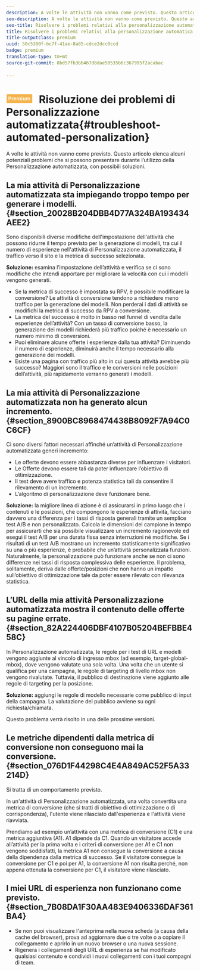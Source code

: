 ```yaml
---
description: A volte le attività non vanno come previsto. Questo articolo elenca alcuni potenziali problemi che si possono presentare durante l’utilizzo della Personalizzazione automatizzata, con possibili soluzioni.
seo-description: A volte le attività non vanno come previsto. Questo articolo elenca alcuni potenziali problemi che si possono presentare durante l’utilizzo della Personalizzazione automatizzata, con possibili soluzioni.
seo-title: Risolvere i problemi relativi alla personalizzazione automatica
title: Risolvere i problemi relativi alla personalizzazione automatica
title-outputclass: premium
uuid: 50c5380f-bc7f-41ae-8a85-cdce2dcc0ccd
badge: premium
translation-type: tm+mt
source-git-commit: 8bd57fb3bb467d8dae50535b6c367995f2acabac

---
```



# ![PREMIUM](/help/assets/premium.png) Risoluzione dei problemi di Personalizzazione automatizzata{#troubleshoot-automated-personalization}

A volte le attività non vanno come previsto. Questo articolo elenca alcuni potenziali problemi che si possono presentare durante l’utilizzo della Personalizzazione automatizzata, con possibili soluzioni.

## La mia attività di Personalizzazione automatizzata sta impiegando troppo tempo per generare i modelli. {#section_20028B204DBB4D77A324BA193434AEE2}

Sono disponibili diverse modifiche dell'impostazione dell'attività che possono ridurre il tempo previsto per la generazione di modelli, tra cui il numero di esperienze nell'attività di Personalizzazione automatizzata, il traffico verso il sito e la metrica di successo selezionata.

**Soluzione:** esamina l’impostazione dell’attività e verifica se ci sono modifiche che intendi apportare per migliorare la velocità con cui i modelli vengono generati.

* Se la metrica di successo è impostata su RPV, è possibile modificare la conversione? Le attività di conversione tendono a richiedere meno traffico per la generazione dei modelli. Non perderai i dati di attività se modifichi la metrica di successo da RPV a conversione.
* La metrica del successo è molto in basso nel funnel di vendita dalle esperienze dell’attività? Con un tasso di conversione basso, la generazione dei modelli richiederà più traffico poiché è necessario un numero minimo di conversioni.
* Puoi eliminare alcune offerte i esperienze dalla tua attività? Diminuendo il numero di esperienze, diminuirà anche il tempo necessario alla generazione dei modelli.
* Esiste una pagina con traffico più alto in cui questa attività avrebbe più successo? Maggiori sono il traffico e le conversioni nelle posizioni dell’attività, più rapidamente verranno generati i modelli.

## La mia attività di Personalizzazione automatizzata non ha generato alcun incremento. {#section_8900BC8968474438B8092F7A94C0C6CF}

Ci sono diversi fattori necessari affinché un’attività di Personalizzazione automatizzata generi incremento:

* Le offerte devono essere abbastanza diverse per influenzare i visitatori.
* Le Offerte devono essere tali da poter influenzare l’obiettivo di ottimizzazione.
* Il test deve avere traffico e potenza statistica tali da consentire il rilevamento di un incremento.
* L’algoritmo di personalizzazione deve funzionare bene.

**Soluzione:** la migliore linea di azione è di assicurarsi in primo luogo che i contenuti e le posizioni, che compongono le esperienze di attività, facciano davvero una differenza per i tassi di risposta generali tramite un semplice test A/B e non personalizzato. Calcola le dimensioni del campione in tempo per assicurarti che sia possibile visualizzare un incremento ragionevole ed esegui il test A/B per una durata fissa senza interruzioni né modifiche. Se i risultati di un test A/B mostrano un incremento statisticamente significativo su una o più esperienze, è probabile che un’attività personalizzata funzioni. Naturalmente, la personalizzazione può funzionare anche se non ci sono differenze nei tassi di risposta complessiva delle esperienze. Il problema, solitamente, deriva dalle offerte/posizioni che non hanno un impatto sull’obiettivo di ottimizzazione tale da poter essere rilevato con rilevanza statistica.

## L’URL della mia attività Personalizzazione automatizzata mostra il contenuto delle offerte su pagine errate. {#section_82A224406DBF4107B05204BEFBBE458C}

In Personalizzazione automatizzata, le regole per i test di URL e modelli vengono aggiunte al vincolo di ingresso mbox (ad esempio, target-global-mbox), dove vengono valutate una sola volta. Una volta che un utente si qualifica per una campagna, le regole di targeting di livello mbox non vengono rivalutate. Tuttavia, il pubblico di destinazione viene aggiunto alle regole di targeting per la posizione.

**Soluzione:** aggiungi le regole di modello necessarie come pubblico di input della campagna. La valutazione del pubblico avviene su ogni richiesta/chiamata.

Questo problema verrà risolto in una delle prossime versioni.

## Le metriche dipendenti dalla metrica di conversione non conseguono mai la conversione. {#section_076D1F44298C4E4A849AC52F5A33214D}

Si tratta di un comportamento previsto.

In un'attività di Personalizzazione automatizzata, una volta convertita una metrica di conversione (che si tratti di obiettivo di ottimizzazione o di corrispondenza), l'utente viene rilasciato dall'esperienza e l'attività viene riavviata.

Prendiamo ad esempio un’attività con una metrica di conversione (C1) e una metrica aggiuntiva (A1). A1 dipende da C1. Quando un visitatore accede all’attività per la prima volta e i criteri di conversione per A1 e C1 non vengono soddisfatti, la metrica A1 non consegue la conversione a causa della dipendenza dalla metrica di successo. Se il visitatore consegue la conversione per C1 e poi per A1, la conversione A1 non risulta perché, non appena ottenuta la conversione per C1, il visitatore viene rilasciato.

## I miei URL di esperienza non funzionano come previsto. {#section_7B08DA1F30AA483E9406336DAF361BA4}

* Se non puoi visualizzare l'anteprima nella nuova scheda (a causa della cache del browser), prova ad aggiornare due o tre volte o a copiare il collegamento e aprirlo in un nuovo browser o una nuova sessione.
* Rigenera i collegamenti degli URL di esperienza se hai modificato qualsiasi contenuto e condividi i nuovi collegamenti con i tuoi compagni di team.

